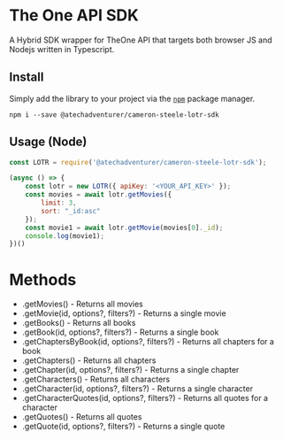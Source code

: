 # The One API SDK
A Hybrid SDK wrapper for TheOne API that targets both browser JS and Nodejs written in Typescript.

## Install 
Simply add the library to your project via the [`npm`](https://www.npmjs.com/) package manager.

`npm i --save @atechadventurer/cameron-steele-lotr-sdk`

## Usage (Node)

```javascript
const LOTR = require('@atechadventurer/cameron-steele-lotr-sdk');

(async () => {
    const lotr = new LOTR({ apiKey: '<YOUR_API_KEY>' });
    const movies = await lotr.getMovies({
        limit: 3,
        sort: "_id:asc"
    });
    const movie1 = await lotr.getMovie(movies[0]._id);
    console.log(movie1);
})()
```

# Methods
- .getMovies() - Returns all movies
- .getMovie(id, options?, filters?) - Returns a single movie
- .getBooks() - Returns all books
- .getBook(id, options?, filters?) - Returns a single book
- .getChaptersByBook(id, options?, filters?) - Returns all chapters for a book
- .getChapters() - Returns all chapters
- .getChapter(id, options?, filters?) - Returns a single chapter
- .getCharacters() - Returns all characters
- .getCharacter(id, options?, filters?) - Returns a single character
- .getCharacterQuotes(id, options?, filters?) - Returns all quotes for a character
- .getQuotes() - Returns all quotes
- .getQuote(id, options?, filters?) - Returns a single quote
